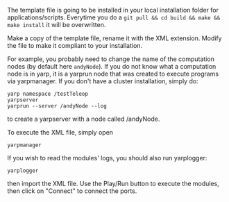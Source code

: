 The template file is going to be installed in your local installation folder for applications/scripts.
Everytime you do a ``git pull && cd build && make && make install`` it will be overwritten. 

Make a copy of the template file, rename it with the XML extension. 
Modify the file to make it compliant to your installation.

For example, you probably need to change the name of the computation nodes (by default here ``andyNode``).
If you do not know what a computation node is in yarp, it is a yarprun node that was created to execute programs via yarpmanager. If you don't have a cluster installation, simply do:

```
yarp namespace /testTeleop
yarpserver
yarprun --server /andyNode --log
```

to create a yarpserver with a node called /andyNode. 

To execute the XML file, simply open 

```
yarpmanager
```

If you wish to read the modules' logs, you should also run yarplogger:

```
yarplogger
```

then import the XML file. Use the Play/Run button to execute the modules, then click on "Connect" to connect the ports.
